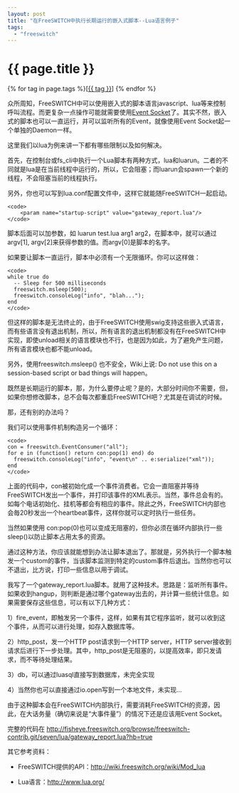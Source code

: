 ```yaml
---
layout: post
title: "在FreeSWITCH中执行长期运行的嵌入式脚本--Lua语言例子"
tags:
  - "freeswitch"
---
```


# {{ page.title }}

<div class="tags">
{% for tag in page.tags %}[<a class="tag" href="/tags.html#{{ tag }}">{{ tag }}</a>] {% endfor %}
</div>


众所周知，FreeSWITCH中可以使用嵌入式的脚本语言javascript、lua等来控制呼叫流程。而更复杂一点操作可能就需要使用[Event Socket](http://wiki.freeswitch.org/wiki/Event_Socket)了。其实不然，嵌入式的脚本也可以一直运行，并可以监听所有的Event，就像使用Event Socket起一个单独的Daemon一样。

这里我们以lua为例来讲一下都有哪些限制以及如何解决。

首先，在控制台或fs\_cli中执行一个Lua脚本有两种方式，lua和luarun。二者的不同就是lua是在当前线程中运行的，所以，它会阻塞；而luarun会spawn一个新的线程，不会阻塞当前的线程执行。

另外，你也可以写到lua.conf配置文件中，这样它就能随FreeSWITCH一起启动。

	<code>
		<param name="startup-script" value="gateway_report.lua"/>
	</code>

脚本后面可以加参数，如 luarun test.lua arg1 arg2，在脚本中，就可以通过argv[1], argv[2]来获得参数的值。而argv[0]是脚本的名字。

如果要让脚本一直运行，脚本中必须有一个无限循环。你可以这样做：

	<code>
	while true do
	  -- Sleep for 500 milliseconds
	  freeswitch.msleep(500);
	  freeswitch.consoleLog("info", "blah...");
	end
	</code>

但这样的脚本是无法终止的，由于FreeSWITCH使用swig支持这些嵌入式语言，而有些语言没有退出机制，所以，所有语言的退出机制都没有在FreeSWITCH中实现，即使unload相关的语言模块也不行，也是因为如此，为了避免产生问题，所有语言模块也都不能unload。

另外，使用freeswitch.msleep() 也不安全，Wiki上说: Do not use this on a session-based script or bad things will happen。

既然是长期运行的脚本，那，为什么要停止呢？是的，大部分时间你不需要，但，如果你想修改脚本，总不会每次都重启FreeSWITCH吧？尤其是在调试的时候。

那，还有别的办法吗？

我们可以使用事件机制构造另一个循环：

	<code>
	con = freeswitch.EventConsumer("all");                                                                         
	for e in (function() return con:pop(1) end) do
	  freeswitch.consoleLog("info", "event\n" .. e:serialize("xml"));
	end
	</code>

上面的代码中，con被初始化成一个事件消费者。它会一直阻塞并等待FreeSWITCH发出一个事件，并打印该事件的XML表示。当然，事件总会有的。如每个电话初始化、挂机等都会有相应的事件。除此之外，FreeSWITCH内部也会毎20秒发出一个heartbeat事件，这样你就可以定时执行一些任务。

当然如果使用 con:pop(0)也可以变成无阻塞的，但你必须在循环内部执行一些sleep()以防止脚本占用太多的资源。

通过这种方法，你应该就能想到办法让脚本退出了。那就是，另外执行一个脚本触发一个custom的事件，当该脚本监测到特定的custom事件后退出。当然你也可以不退出，比方说，打印一些信息以用于调试。

我写了一个gateway\_report.lua脚本。就用了这种技术。思路是：监听所有事件。如果收到hangup，则判断是通过哪个gateway出去的，并计算一些统计信息。如果需要保存这些信息，可以有以下几种方式：

1）fire\_event，即触发另一个事件，这样，如果有其它程序监听，就可以收到这个事件，从而可以进行处理，如存入数据库等。

2）http\_post，发一个HTTP post请求到一个HTTP server，HTTP server接收到请求后进行下一步处理。其中，http\_post是无阻塞的，以提高效率，即只发请求，而不等待处理结果。

3）db，可以通过luasql直接写到数据库，未完全实现

4）当然你也可以直接通过io.open写到一个本地文件，未实现...

由于这种脚本会在FreeSWITCH内部执行，需要消耗FreeSWITCH的资源，因此，在大话务量（确切来说是“大事件量”）的情况下还是应该用Event Socket。

完整的代码在 <http://fisheye.freeswitch.org/browse/freeswitch-contrib.git/seven/lua/gateway_report.lua?hb=true>

其它参考资料：

* FreeSWITCH提供的API：<http://wiki.freeswitch.org/wiki/Mod_lua>

* Lua语言：<http://www.lua.org/>
